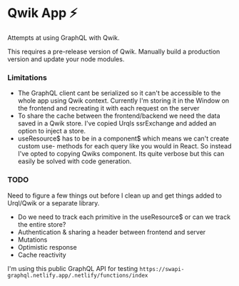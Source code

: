 # Qwik App ⚡️

Attempts at using GraphQL with Qwik.

This requires a pre-release version of Qwik. Manually build a production version and update your node modules.

### Limitations

- The GraphQL client cant be serialized so it can't be accessible to the whole app using Qwik context. Currently I'm storing it in the Window on the frontend and recreating it with each request on the server
- To share the cache between the frontend/backend we need the data saved in a Qwik store. I've copied Urqls ssrExchange and added an option to inject a store.
- useResource$ has to be in a component$ which means we can't create custom use- methods for each query like you would in React. So instead I've opted to copying Qwiks <Resource /> component. Its quite verbose but this can easily be solved with code generation.

### TODO

Need to figure a few things out before I clean up and get things added to Urql/Qwik or a separate library.

- Do we need to track each primitive in the useResource$ or can we track the entire store?
- Authentication & sharing a header between frontend and server
- Mutations
- Optimistic response
- Cache reactivity

I'm using this public GraphQL API for testing `https://swapi-graphql.netlify.app/.netlify/functions/index`
